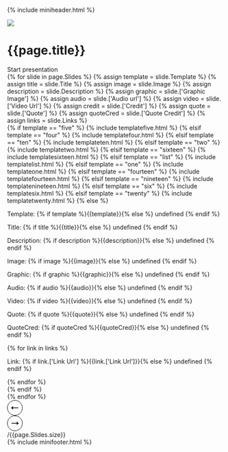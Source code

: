 {% include miniheader.html %}
<div class="slides-wrapper">
  <div id="slide-0" class="slide slide-cover">
    <img src="{{page.['Cover Image']}}">
    <div class="som-wrapper">
      <h1 style="color:{{page.['Cover Colour']}};">{{page.title}}</h1>
      <div class="som-button" style="color:{{page.['Cover Colour']}}; border-color:{{page.['Cover Colour']}};">Start presentation</div>
    </div>
  </div>
  {% for slide in page.Slides %}
  {% assign template = slide.Template %}
  {% assign title = slide.Title %}
  {% assign image = slide.Image %}
  {% assign description = slide.Description %}
  {% assign graphic = slide.['Graphic Image'] %}
  {% assign audio = slide.['Audio url'] %}
  {% assign video = slide.['Video Url'] %}
  {% assign credit = slide.['Credit'] %}
  {% assign quote = slide.['Quote'] %}
  {% assign quoteCred = slide.['Quote Credit'] %}
  {% assign links = slide.Links %}
    <div id="slide-{{ forloop.index }}" class="slide {{template}}">
      <div class="som-wrapper">
        {% if template == "five" %}
          {% include templatefive.html %}
        {% elsif template == "four" %}
          {% include templatefour.html %}
        {% elsif template == "ten" %}
          {% include templateten.html %}
        {% elsif template == "two" %}
          {% include templatetwo.html %}
        {% elsif template == "sixteen" %}
          {% include templatesixteen.html %}
        {% elsif template == "list" %}
          {% include templatelist.html %}
        {% elsif template == "one" %}
          {% include templateone.html %}
        {% elsif template == "fourteen" %}
          {% include templatefourteen.html %}
        {% elsif template == "nineteen" %}
          {% include templatenineteen.html %}
        {% elsif template == "six" %}
          {% include templatesix.html %}
        {% elsif template == "twenty" %}
          {% include templatetwenty.html %}
        {% else %}
          <div class="dev-info">
            <p>Template: {% if template %}{{template}}{% else %} undefined {% endif %}</p>
            <p>Title: {% if title %}{{title}}{% else %} undefined {% endif %}</p>
            <p>Description: {% if description %}{{description}}{% else %} undefined {% endif %}</p>
            <p>Image: {% if image %}{{image}}{% else %} undefined {% endif %}</p>
            <p>Graphic: {% if graphic %}{{graphic}}{% else %} undefined {% endif %}</p>
            <p>Audio: {% if audio %}{{audio}}{% else %} undefined {% endif %}</p>
            <p>Video: {% if video %}{{video}}{% else %} undefined {% endif %}</p>
            <p>Quote: {% if quote %}{{quote}}{% else %} undefined {% endif %}</p>
            <p>QuoteCred: {% if quoteCred %}{{quoteCred}}{% else %} undefined {% endif %}</p>
            {% for link in links %}
              <p>Link: {% if link.['Link Url'] %}{{link.['Link Url']}}{% else %} undefined {% endif %}</p>
            {% endfor %}
          </div>
        {% endif %}
      </div>
    </div>
  {% endfor %}
</div>
<div class="slides-footer">
  <div class="slides-counter">
    <div class="som-wrapper">
      <div class="controls">
        <div class="previous-slide">
          <svg width="36" height="36" viewBox="0 0 36 36" fill="none" xmlns="http://www.w3.org/2000/svg"><path d="M9 17.99L13.519 14v3.196H26v1.57H13.519V22L9 17.99z" fill="#000"/><circle cx="18" cy="18" r="17.5" transform="rotate(-180 18 18)" stroke="#000"/></svg>
        </div>
        <div class="next-slide">
          <svg width="36" height="36" viewBox="0 0 36 36" fill="none" xmlns="http://www.w3.org/2000/svg"><path d="M27 18.01L22.481 22v-3.196H10v-1.57h12.481V14L27 18.01z" fill="#000"/><circle cx="18" cy="18" r="17.5" stroke="#000"/></svg>
        </div>
        <div class="pagination"><span class="update-numbers"></span> /{{page.Slides.size}}</div>
      </div>
      <div class="dots"></div>
    </div>
  </div>
</div>
{% include minifooter.html %}
